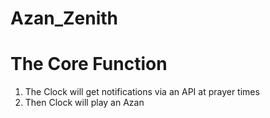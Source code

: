 # Azan_Zenith

# The Core Function

1. The Clock will get notifications via an API at prayer times
2. Then Clock will play an Azan
